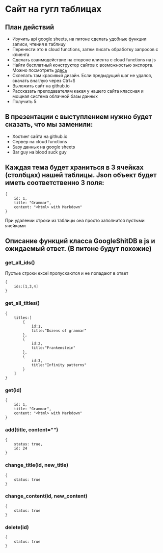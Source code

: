 # Сайт на гугл таблицах

## План действий
- Изучить api google sheets, на питоне сделать удобные функции записи, чтения в таблицу
- Перенести это в cloud functions, затем писать обработку запросов с клиента
- Сделать взаимодействие на стороне клиента с cloud functions на js
- Найти бесплатный конструктор сайтов с возможностью экспорта. Можно посмотреть [здесь](https://timeweb.com/ru/community/articles/luchshie-konstruktory-saytov-v-2023-godu)
- Склепать там красивый дизайн. Если предыдущий шаг не удался, скачать внаглую через Ctrl+S 
- Выложить сайт на github.io
- Рассказать преподавателям какая у нашего сайта классная и мощная система облачной базы данных
- Получить 5

## В презентации с выступлением нужно будет сказать, что мы заменили:
- Хостинг сайта на github.io
- Сервер на cloud functions
- Базу данных на google sheets
- Bar guy на blood suck guy

## Каждая тема будет храниться в 3 ячейках (столбцах) нашей таблицы. Json объект будет иметь соответственно 3 поля:
```
{
	id: 1,
	title: "Grammar",
	content: "<html> with Markdown"
}
```
При удалении строки из таблицы она просто заполнится пустыми ячейками
## Описание функций класса GoogleShitDB в js и ожидаемый ответ. (В питоне будут похожие)
### get_all_ids()
Пустые строки excel пропускаются и не попадают в ответ
```
{
	ids:[1,3,4]
}
```
### get_all_titles()
```
{
	titles:[
		{
		 	id:1,
		 	title:"Dozens of grammar"
	 	},
	 	{
		 	id:2,
		 	title:"Frankenstein"
	 	},
	 	{
		 	id:3,
		 	title:"Infinity patterns"
	 	}
 	]
}
```
### get(id)
```
{
	id: 1,
	title: "Grammar",
	content: "<html> with Markdown"
}
```
### add(title, content="")
```
{
	status: true,
	id: 24
}
```
### change_title(id, new_title)
```
{
	status: true
}
```
### change_content(id, new_content)
```
{
	status: true
}
```
### delete(id)
```
{
	status: true
}
```
